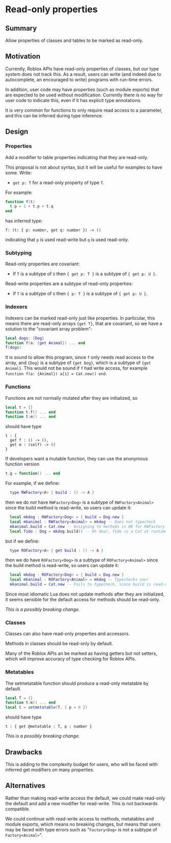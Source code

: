 # Read-only properties

## Summary

Allow properties of classes and tables to be marked as read-only.

## Motivation

Currently, Roblox APIs have read-only properties of classes, but our
type system does not track this. As a result, users can write (and
indeed due to autocomplete, an encouraged to write) programs with
run-time errors.

In addition, user code may have properties (such as module exports)
that are expected to be used without modification. Currently there is
no way for user code to indicate this, even if it has explicit type
annotations.

It is very common for functions to only require read access to a parameter,
and this can be inferred during type inference.

## Design

### Properties

Add a modifier to table properties indicating that they are read-only.

This proposal is not about syntax, but it will be useful for examples to have some. Write:

* `get p: T` for a read-only property of type `T`.

For example:
```lua
function f(t)
  t.p = 1 + t.p + t.q
end
```
has inferred type:
```
f: (t: { p: number, get q: number }) -> ()
```
indicating that `p` is used read-write but `q` is used read-only.

### Subtyping

Read-only properties are covariant:

* If `T` is a subtype of `U` then `{ get p: T }` is a subtype of `{ get p: U }`.

Read-write properties are a subtype of read-only properties:

* If `T` is a subtype of `U` then `{ p: T }` is a subtype of `{ get p: U }`.

### Indexers

Indexers can be marked read-only just like properties. In
particular, this means there are read-only arrays `{get T}`, that are
covariant, so we have a solution to the "covariant array problem":

```lua
local dogs: {Dog}
function f(a: {get Animal}) ... end
f(dogs)
```

It is sound to allow this program, since `f` only needs read access to
the array, and `{Dog}` is a subtype of `{get Dog}`, which is a subtype
of `{get Animal}`.  This would not be sound if `f` had write access,
for example `function f(a: {Animal}) a[1] = Cat.new() end`.

### Functions

Functions are not normally mutated after they are initialized, so
```lua
local t = {}
function t.f() ... end
function t:m() ... end
```

should have type
```
t : {
  get f : () -> (),
  get m : (self) -> ()
}
```

If developers want a mutable function,
they can use the anonymous function version
```lua
t.g = function() ... end
```

For example, if we define:
```lua
  type RWFactory<A> { build : () -> A }
```

then we do *not* have `RWFactory<Dog>` is a subtype of `RWFactory<Animal>` 
since the build method is read-write, so users can update it:
```lua
  local mkdog : RWFactory<Dog> = { build = Dog.new }
  local mkanimal : RWFactory<Animal> = mkdog -- Does not typecheck 
  mkanimal.build = Cat.new -- Assigning to methods is OK for RWFactory
  local fido : Dog = mkdog.build() -- Oh dear, fido is a Cat at runtime
```

but if we define:
```lua
  type ROFactory<A> { get build : () -> A }
```

then we do have `ROFactory<Dog>` is a subtype of `ROFactory<Animal>` 
since the build method is read-write, so users can update it:
```lua
  local mkdog : ROFactory<Dog> = { build = Dog.new }
  local mkanimal : ROFactory<Animal> = mkdog -- Typechecks now!
  mkanimal.build = Cat.new -- Fails to typecheck, since build is read-only
```

Since most idiomatic Lua does not update methods after they are
initialized, it seems sensible for the default access for methods should
be read-only.

*This is a possibly breaking change.*

### Classes

Classes can also have read-only properties and accessors.

Methods in classes should be read-only by default.

Many of the Roblox APIs an be marked as having getters but not
setters, which will improve accuracy of type checking for Roblox APIs.

### Metatables

The setmetatable function should produce a read-only metatable by default.

```lua
local T = {}
function t:m() ... end
local t = setmetatable(T, { p = 0 })
```

should have type
```
t : { get @metatable : T, p : number }
```

*This is a possibly breaking change.*

## Drawbacks

This is adding to the complexity budget for users,
who will be faced with inferred get modifiers on many properties.

## Alternatives

Rather than making read-write access the default, we could make read-only the
default and add a new modifier for read-write. This is not backwards compatible.

We could continue with read-write access to methods, metatables and module exports,
which means no breaking changes, but means that users may be faced with type
errors such as "`Factory<Dog>` is not a subtype of `Factory<Animal>`".
